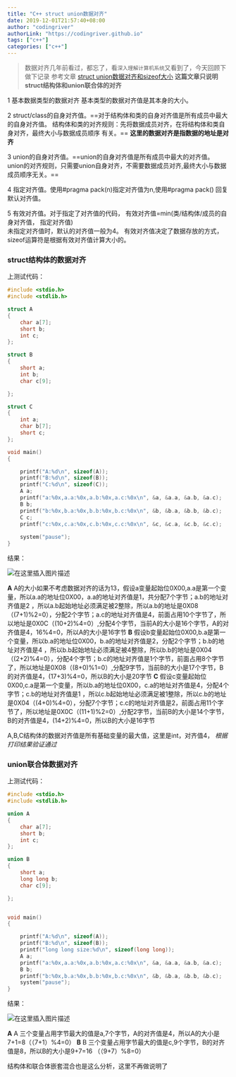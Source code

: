```yaml
---
title: "C++ struct union数据对齐"
date: 2019-12-01T21:57:40+08:00
author: "codingriver"
authorLink: "https://codingriver.github.io"
tags: ["c++"]
categories: ["c++"]
---
```


<!--more-->

> 数据对齐几年前看过，都忘了，看`深入理解计算机系统`又看到了，今天回顾下做下记录
> 参考文章
>[ struct union数据对齐和sizeof大小](https://blog.csdn.net/zhengjihao/article/details/77816708)
>**这篇文章只说明struct结构体和union联合体的对齐**

1 基本数据类型的数据对齐 
基本类型的数据对齐值是其本身的大小。

2 struct/class的自身对齐值。==对于结构体和类的自身对齐值是所有成员中最大的自身对齐值。 
结构体和类的对齐规则：先将数据成员对齐，在将结构体和类自身对齐，最终大小与数据成员顺序 有关。==
**这里的数据对齐是指数据的地址是对齐**

3 union的自身对齐值。==union的自身对齐值是所有成员中最大的对齐值。union的对齐规则，只需要union自身对齐，不需要数据成员对齐,最终大小与数据成员顺序无关。==

4 指定对齐值。使用#pragma pack(n)指定对齐值为n,使用#pragma pack() 回复默认对齐值。

5 有效对齐值。对于指定了对齐值的代码， 有效对齐值=min(类/结构体/成员的自身对齐值， 指定对齐值)  
未指定对齐值时，默认的对齐值一般为4。 
有效对齐值决定了数据存放的方式，sizeof运算符是根据有效对齐值计算大小的。

### struct结构体的数据对齐
上测试代码：
```c
#include <stdio.h>
#include <stdlib.h>

struct A
{
	char a[7];
	short b;
	int c;
};

struct B
{
	short a;
	int b;
	char c[9];

};

struct C
{
	int a;
	char b[7];
	short c;
};

void main()
{

	printf("A:%d\n", sizeof(A));
	printf("B:%d\n", sizeof(B));
	printf("C:%d\n", sizeof(C));
	A a;
	printf("a:%0x,a.a:%0x,a.b:%0x,a.c:%0x\n", &a, &a.a, &a.b, &a.c);
	B b;
	printf("b:%0x,b.a:%0x,b.b:%0x,b.c:%0x\n", &b, &b.a, &b.b, &b.c);
	C c;
	printf("c:%0x,c.a:%0x,c.b:%0x,c.c:%0x\n", &c, &c.a, &c.b, &c.c);
	
	system("pause");
}
```
结果：
  
  

![在这里插入图片描述](https://img-blog.csdn.net/20181013114611972?watermark/2/text/aHR0cHM6Ly9ibG9nLmNzZG4ubmV0L2NvZGluZ3JpdmVy/font/5a6L5L2T/fontsize/400/fill/I0JBQkFCMA==/dissolve/70)  


**A**
A的大小如果不考虑数据对齐的话为13，假设a变量起始位0X00,a.a是第一个变量，所以a.a的地址位0X00，a.a的地址对齐值是1，共分配7个字节；a.b的地址对齐值是2 ，所以a.b起始地址必须满足被2整除，所以a.b的地址是0X08（(7+1)%2=0），分配2个字节；a.c的地址对齐值是4，前面占用10个字节了，所以地址是0X0C（(10+2)%4=0）,分配4个字节，当前A的大小是16个字节，A的对齐值是4，16%4=0，所以A的大小是16字节
**B**
假设b变量起始位0X00,b.a是第一个变量，所以b.a的地址位0X00，b.a的地址对齐值是2，分配2个字节；b.b的地址对齐值是4 ，所以b.b起始地址必须满足被4整除，所以b.b的地址是0X04（(2+2)%4=0），分配4个字节；b.c的地址对齐值是1个字节，前面占用8个字节了，所以地址是0X08（(8+0)%1=0）,分配9字节，当前B的大小是17个字节，B的对齐值是4，(17+3)%4=0，所以B的大小是20字节
**C**
假设c变量起始位0X00,c.a是第一个变量，所以b.a的地址位0X00，c.a的地址对齐值是4，分配4个字节；c.b的地址对齐值是1 ，所以c.b起始地址必须满足被1整除，所以c.b的地址是0X04（(4+0)%4=0），分配7个字节；c.c的地址对齐值是2，前面占用11个字节了，所以地址是0X0C（(11+1)%2=0）,分配2字节，当前B的大小是14个字节，B的对齐值是4，(14+2)%4=0，所以B的大小是16字节

A,B,C结构体的数据对齐值是所有基础变量的最大值，这里是int，对齐值4，
*根据打印结果验证通过* 

### union联合体数据对齐
上测试代码：
```c
#include <stdio.h>
#include <stdlib.h>

union A
{
	char a[7];
	short b;
	int c;
};

union B
{
	short a;
	long long b;
	char c[9];

};


void main()
{

	printf("A:%d\n", sizeof(A));
	printf("B:%d\n", sizeof(B));
	printf("long long size:%d\n", sizeof(long long));
	A a;
	printf("a:%0x,a.a:%0x,a.b:%0x,a.c:%0x\n", &a, &a.a, &a.b, &a.c);
	B b;
	printf("b:%0x,b.a:%0x,b.b:%0x,b.c:%0x\n", &b, &b.a, &b.b, &b.c);
	system("pause");
}
```
结果：
  
  

![在这里插入图片描述](https://img-blog.csdn.net/20181013121547845?watermark/2/text/aHR0cHM6Ly9ibG9nLmNzZG4ubmV0L2NvZGluZ3JpdmVy/font/5a6L5L2T/fontsize/400/fill/I0JBQkFCMA==/dissolve/70)  

**A**
A 三个变量占用字节最大的值是a,7个字节，A的对齐值是4，所以A的大小是7+1=8（（7+1）%4=0）
**B**
B 三个变量占用字节最大的值是c,9个字节，B的对齐值是8，所以B的大小是9+7=16 （（9+7）%8=0）

结构体和联合体嵌套混合也是这么分析，这里不再做说明了